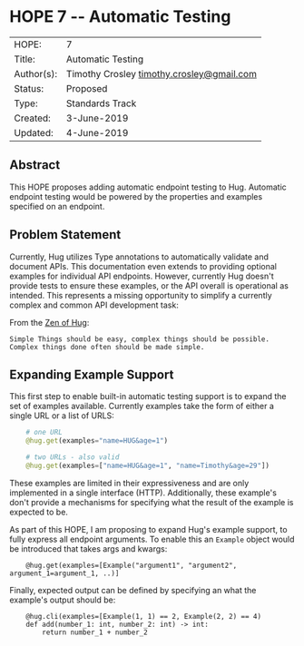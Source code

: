 # HOPE 7 -- Automatic Testing

|             |                                             |
| ------------| ------------------------------------------- |
| HOPE:       | 7                                           |
| Title:      | Automatic Testing                           |
| Author(s):  | Timothy Crosley <timothy.crosley@gmail.com> |
| Status:     | Proposed                                    |
| Type:       | Standards Track                             |
| Created:    | 3-June-2019                                 |
| Updated:    | 4-June-2019                                 |

## Abstract

This HOPE proposes adding automatic endpoint testing to Hug.
Automatic endpoint testing would be powered by the properties and examples specified on an endpoint.

## Problem Statement

Currently, Hug utilizes Type annotations to automatically validate and document APIs.
This documentation even extends to providing optional examples for individual API endpoints.
However, currently Hug doesn't provide tests to ensure these examples, or the API overall is operational as intended.
This represents a missing opportunity to simplify a currently complex and common API development task:

From the [Zen of Hug](https://github.com/hugapi/HOPE/blob/master/all/HOPE-20--The-Zen-of-Hug.md):

```
Simple Things should be easy, complex things should be possible.
Complex things done often should be made simple.

```

## Expanding Example Support

This first step to enable built-in automatic testing support is to expand the set of examples available.
Currently examples take the form of either a single URL or a list of URLS:

```python
    # one URL
    @hug.get(examples="name=HUG&age=1")

    # two URLs - also valid
    @hug.get(examples=["name=HUG&age=1", "name=Timothy&age=29"])
```

These examples are limited in their expressiveness and are only implemented in a single interface (HTTP).
Additionally, these example's don't provide a mechanisms for specifying what the result of the example is expected to be.

As part of this HOPE, I am proposing to expand Hug's example support, to fully express all endpoint arguments.
To enable this an `Example` object would be introduced that takes args and kwargs:

```
    @hug.get(examples=[Example("argument1", "argument2", argument_1=argument_1, ..)]
```

Finally, expected output can be defined by specifying an what the example's output should be:

```
    @hug.cli(examples=[Example(1, 1) == 2, Example(2, 2) == 4)
    def add(number_1: int, number_2: int) -> int:
        return number_1 + number_2
```



